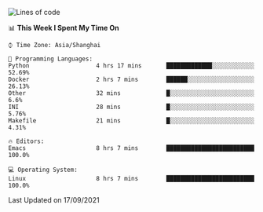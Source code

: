 <!--START_SECTION:waka-->
![Lines of code](https://img.shields.io/badge/From%20Hello%20World%20I%27ve%20Written-50092%20lines%20of%20code-blue)

📊 **This Week I Spent My Time On** 

```text
⌚︎ Time Zone: Asia/Shanghai

💬 Programming Languages: 
Python                   4 hrs 17 mins       █████████████░░░░░░░░░░░░   52.69% 
Docker                   2 hrs 7 mins        ██████░░░░░░░░░░░░░░░░░░░   26.13% 
Other                    32 mins             █░░░░░░░░░░░░░░░░░░░░░░░░   6.6% 
INI                      28 mins             █░░░░░░░░░░░░░░░░░░░░░░░░   5.76% 
Makefile                 21 mins             █░░░░░░░░░░░░░░░░░░░░░░░░   4.31%

🔥 Editors: 
Emacs                    8 hrs 7 mins        █████████████████████████   100.0%

💻 Operating System: 
Linux                    8 hrs 7 mins        █████████████████████████   100.0%

```


 Last Updated on 17/09/2021
<!--END_SECTION:waka-->
